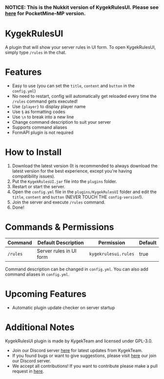 ### NOTICE: This is the Nukkit version of KygekRulesUI. Please see [here](https://github.com/KygekTeam/KygekRulesUI) for PocketMine-MP version.

# KygekRulesUI

A plugin that will show your server rules in UI form. To open KygekRulesUI, simply type `/rules` in the chat.

# Features

- Easy to use (you can set the `title`, `content` and `button` in the `config.yml`)
- No need to restart, config will automatically get reloaded every time the `/rules` command gets executed!
- Use `{player}` to display player name
- Use `§` as formatting codes
- Use `\n` to break into a new line
- Change command description to suit your server
- Supports command aliases
- FormAPI plugin is not required

# How to Install

1. Download the latest version (It is recommended to always download the latest version for the best experience, except you're having compatibility issues).
2. Put the `KygekRulesUI.jar` file into the `plugins` folder.
3. Restart or start the server.
4. Open the `config.yml` file in the `plugins/KygekRulesUI` folder and edit the `title`, `content` and `button` (NEVER TOUCH THE `config-version`!).
5. Join the server and execute `/rules` command.
6. Done!

# Commands & Permissions

| Command | Default Description | Permission | Default |
| --- | --- | --- | --- |
| `/rules` | Server rules in UI form | `kygekrulesui.rules` | true |

Command description can be changed in `config.yml`. You can also add command aliases in `config.yml`.  

# Upcoming Features

- Automatic plugin update checker on server startup

# Additional Notes

KygekRulesUI plugin is made by KygekTeam and licensed under GPL-3.0.

- Join our Discord server <a href="https://discord.gg/CXtqUZv">here</a> for latest updates from KygekTeam.
- If you found bugs or want to give suggestions, please visit <a href="https://github.com/KygekTeam/KygekRulesUI-Nukkit/issues">here</a> our join our Discord server.
- We accept all contributions! If you want to contribute please make a pull request in <a href="https://github.com/KygekTeam/KygekRulesUI-Nukkit/pulls">here</a>.
